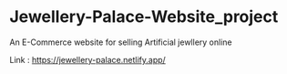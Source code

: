 # Jewellery-Palace-Website_project
An E-Commerce website for selling Artificial jewllery online

Link :  https://jewellery-palace.netlify.app/
